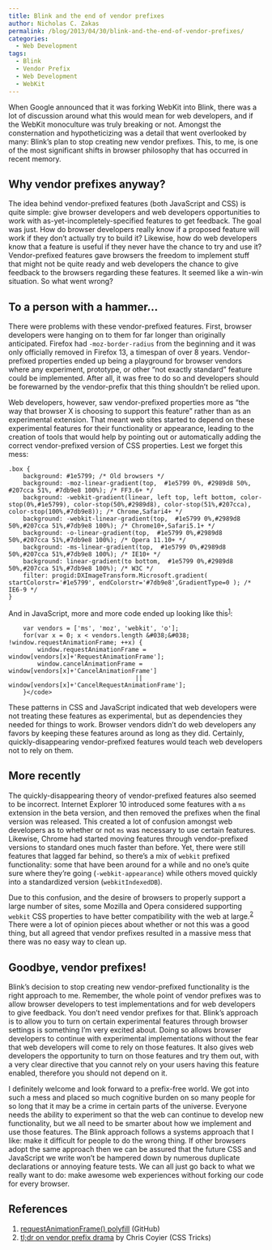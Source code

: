 ```yaml
---
title: Blink and the end of vendor prefixes
author: Nicholas C. Zakas
permalink: /blog/2013/04/30/blink-and-the-end-of-vendor-prefixes/
categories:
  - Web Development
tags:
  - Blink
  - Vendor Prefix
  - Web Development
  - WebKit
---
```

When Google announced that it was forking WebKit into Blink, there was a lot of discussion around what this would mean for web developers, and if the WebKit monoculture was truly breaking or not. Amongst the consternation and hypotheticizing was a detail that went overlooked by many: Blink&#8217;s plan to stop creating new vendor prefixes. This, to me, is one of the most significant shifts in browser philosophy that has occurred in recent memory.

## Why vendor prefixes anyway?

The idea behind vendor-prefixed features (both JavaScript and CSS) is quite simple: give browser developers and web developers opportunities to work with as-yet-incompletely-specified features to get feedback. The goal was just. How do browser developers really know if a proposed feature will work if they don&#8217;t actually try to build it? Likewise, how do web developers know that a feature is useful if they never have the chance to try and use it? Vendor-prefixed features gave browsers the freedom to implement stuff that might not be quite ready and web developers the chance to give feedback to the browsers regarding these features. It seemed like a win-win situation. So what went wrong?

## To a person with a hammer&#8230;

There were problems with these vendor-prefixed features. First, browser developers were hanging on to them for far longer than originally anticipated. Firefox had `-moz-border-radius` from the beginning and it was only officially removed in Firefox 13, a timespan of over 8 years. Vendor-prefixed properties ended up being a playground for browser vendors where any experiment, prototype, or other &#8220;not exactly standard&#8221; feature could be implemented. After all, it was free to do so and developers should be forewarned by the vendor-prefix that this thing shouldn&#8217;t be relied upon.

Web developers, however, saw vendor-prefixed properties more as &#8220;the way that browser X is choosing to support this feature&#8221; rather than as an experimental extension. That meant web sites started to depend on these experimental features for their functionality or appearance, leading to the creation of tools that would help by pointing out or automatically adding the correct vendor-prefixed version of CSS properties. Lest we forget this mess:

    .box {
        background: #1e5799; /* Old browsers */
        background: -moz-linear-gradient(top,  #1e5799 0%, #2989d8 50%, #207cca 51%, #7db9e8 100%); /* FF3.6+ */
        background: -webkit-gradient(linear, left top, left bottom, color-stop(0%,#1e5799), color-stop(50%,#2989d8), color-stop(51%,#207cca), color-stop(100%,#7db9e8)); /* Chrome,Safari4+ */
        background: -webkit-linear-gradient(top,  #1e5799 0%,#2989d8 50%,#207cca 51%,#7db9e8 100%); /* Chrome10+,Safari5.1+ */
        background: -o-linear-gradient(top,  #1e5799 0%,#2989d8 50%,#207cca 51%,#7db9e8 100%); /* Opera 11.10+ */
        background: -ms-linear-gradient(top,  #1e5799 0%,#2989d8 50%,#207cca 51%,#7db9e8 100%); /* IE10+ */
        background: linear-gradient(to bottom,  #1e5799 0%,#2989d8 50%,#207cca 51%,#7db9e8 100%); /* W3C */
        filter: progid:DXImageTransform.Microsoft.gradient( startColorstr='#1e5799', endColorstr='#7db9e8',GradientType=0 ); /* IE6-9 */
    }

And in JavaScript, more and more code ended up looking like this<sup>[1]</sup>:

        var vendors = ['ms', 'moz', 'webkit', 'o'];
        for(var x = 0; x < vendors.length &#038;&#038; !window.requestAnimationFrame; ++x) {
            window.requestAnimationFrame = window[vendors[x]+'RequestAnimationFrame'];
            window.cancelAnimationFrame = window[vendors[x]+'CancelAnimationFrame'] 
                                       || window[vendors[x]+'CancelRequestAnimationFrame'];
        }</code>

These patterns in CSS and JavaScript indicated that web developers were not treating these features as experimental, but as dependencies they needed for things to work. Browser vendors didn&#8217;t do web developers any favors by keeping these features around as long as they did. Certainly, quickly-disappearing vendor-prefixed features would teach web developers not to rely on them.

## More recently

The quickly-disappearing theory of vendor-prefixed features also seemed to be incorrect. Internet Explorer 10 introduced some features with a `ms` extension in the beta version, and then removed the prefixes when the final version was released. This created a lot of confusion amongst web developers as to whether or not `ms` was necessary to use certain features. Likewise, Chrome had started moving features through vendor-prefixed versions to standard ones much faster than before. Yet, there were still features that lagged far behind, so there&#8217;s a mix of `webkit` prefixed functionality: some that have been around for a while and no one&#8217;s quite sure where they&#8217;re going (`-webkit-appearance`) while others moved quickly into a standardized version (`webkitIndexedDB`).

Due to this confusion, and the desire of browsers to properly support a large number of sites, some Mozilla and Opera considered supporting `webkit` CSS properties to have better compatibility with the web at large.<sup>[2]</sup> There were a lot of opinion pieces about whether or not this was a good thing, but all agreed that vendor prefixes resulted in a massive mess that there was no easy way to clean up.

## Goodbye, vendor prefixes!

Blink&#8217;s decision to stop creating new vendor-prefixed functionality is the right approach to me. Remember, the whole point of vendor prefixes was to allow browser developers to test implementations and for web developers to give feedback. You don&#8217;t need vendor prefixes for that. Blink&#8217;s approach is to allow you to turn on certain experimental features through browser settings is something I&#8217;m very excited about. Doing so allows browser developers to continue with experimental implementations without the fear that web developers will come to rely on those features. It also gives web developers the opportunity to turn on those features and try them out, with a very clear directive that you cannot rely on your users having this feature enabled, therefore you should not depend on it.

I definitely welcome and look forward to a prefix-free world. We got into such a mess and placed so much cognitive burden on so many people for so long that it may be a crime in certain parts of the universe. Everyone needs the ability to experiment so that the web can continue to develop new functionality, but we all need to be smarter about how we implement and use those features. The Blink approach follows a systems approach that I like: make it difficult for people to do the wrong thing. If other browsers adopt the same approach then we can be assured that the future CSS and JavaScript we write won&#8217;t be hampered down by numerous duplicate declarations or annoying feature tests. We can all just go back to what we really want to do: make awesome web experiences without forking our code for every browser.

## References

  1. [requestAnimationFrame() polyfill][1] (GitHub)
  2. [tl;dr on vendor prefix drama][2] by Chris Coyier (CSS Tricks)

 [1]: https://gist.github.com/paulirish/1579671
 [2]: http://css-tricks.com/tldr-on-vendor-prefix-drama/
